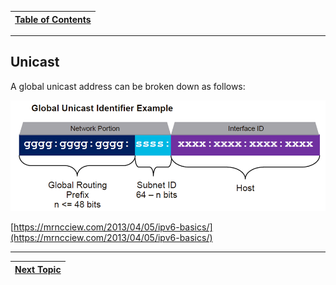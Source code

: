 |[Table of Contents](/00-Table-of-Contents.md)|
|---|

---

## Unicast

A global unicast address can be broken down as follows:

![](../.gitbook/assets/unicast.png)

[https://mrncciew.com/2013/04/05/ipv6-basics/](https://mrncciew.com/2013/04/05/ipv6-basics/)

---

|[Next Topic](/05-osi-layer-3/multicast.md)|
|---|
